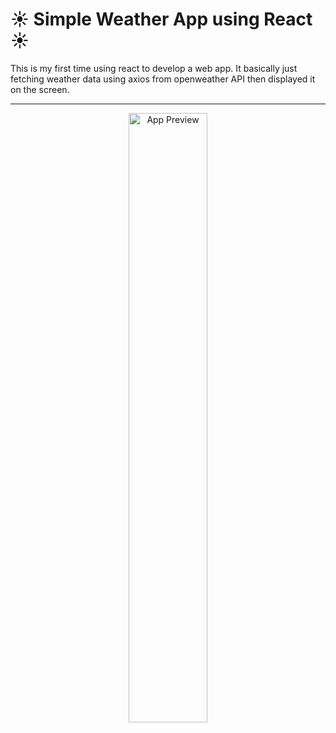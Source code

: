 # :sunny: Simple Weather App using React :sunny:
This is my first time using react to develop a web app. It basically just fetching weather data using axios from openweather API then displayed it on the screen.

----
<p align="center">
  <img src="https://i.imgur.com/4z9BhEJ.gif" width="50%" alt="App Preview" />
</p>

